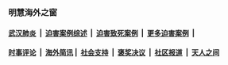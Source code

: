 
### 明慧海外之窗

####  [武汉肺炎](indexes/365.md?t=07141200) &nbsp;|&nbsp;  [迫害案例综述](indexes/328.md?t=07141200) &nbsp;|&nbsp; [迫害致死案例](indexes/277.md?t=07141200)  &nbsp;|&nbsp; [更多迫害案例](indexes/81.md?t=07141200)  &nbsp;|&nbsp; 
####  [时事评论](indexes/19.md?t=07141200) &nbsp;|&nbsp; [海外简讯](indexes/245.md?t=07141200)&nbsp;|&nbsp;  [社会支持](indexes/140.md?t=07141200) &nbsp;|&nbsp; [褒奖决议](indexes/282.md?t=07141200) &nbsp;|&nbsp; [社区报道](indexes/91.md?t=07141200)  &nbsp;|&nbsp; [天人之间](indexes/78.md?t=07141200) 


